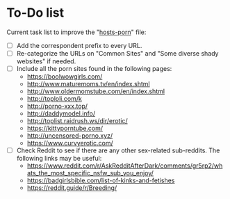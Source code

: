 # To-Do list
Current task list to improve the "[hosts-porn](https://raw.githubusercontent.com/foopsss/hosts/master/hosts-porn)" file:
- [ ] Add the correspondent prefix to every URL.
- [ ] Re-categorize the URLs on "Common Sites" and "Some diverse shady websites" if needed.
- [ ] Include all the porn sites found in the following pages:
  - https://boolwowgirls.com/
  - http://www.maturemoms.tv/en/index.shtml
  - http://www.oldermomstube.com/en/index.shtml
  - http://toploli.com/k
  - http://porno-xxx.top/
  - http://daddymodel.info/
  - http://toplist.raidrush.ws/dir/erotic/
  - https://kittyporntube.com/
  - http://uncensored-porno.xyz/
  - https://www.curvyerotic.com/
- [ ] Check Reddit to see if there are any other sex-related sub-reddits. The following links may be useful:
  - https://www.reddit.com/r/AskRedditAfterDark/comments/gr5rp2/whats_the_most_specific_nsfw_sub_you_enjoy/
  - https://badgirlsbible.com/list-of-kinks-and-fetishes
  - https://reddit.guide/r/Breeding/
  
